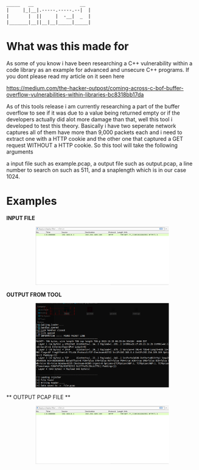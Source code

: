 ```
_____   __                 __ 
|     |_|__|.-----.-----.--|  |
|       |  ||     |  -__|  _  |
|_______|__||__|__|_____|_____|
```

# What was this made for 

As some of you know i have been researching a C++ vulnerability within a code library as an example for advanced and unsecure C++ programs. If you dont please read my article on it seen here 

https://medium.com/the-hacker-outpost/coming-across-c-bof-buffer-overflow-vulnerabilities-within-libraries-bc8318bb17da

As of this tools release i am currently researching a part of the buffer overflow to see if it was due to a value being returned empty or if the 
developers actually did alot more damage than that, well this tool i developed to test this theory. Basically i have two seperate network captures 
all of them have more than 9,000 packets each and i need to extract one with a HTTP cookie and the other one that captured a GET request WITHOUT 
a HTTP cookie. So this tool will take the following arguments 

a input file such as example.pcap, a output file such as output.pcap, a line number to search on such as  511, and a snaplength which is in our case 1024.

# Examples 

**INPUT FILE**

<p align="center">
  <img src="git/screenshot2.png" width="350" title="hover text">
</p>


**OUTPUT FROM TOOL**

<p align="center">
  <img src="git/demo1.png" width="350" title="hover text">
</p>


** OUTPUT PCAP FILE **

<p align="center">
  <img src="git/screenshot2.png" width="350" title="hover text">
</p>

